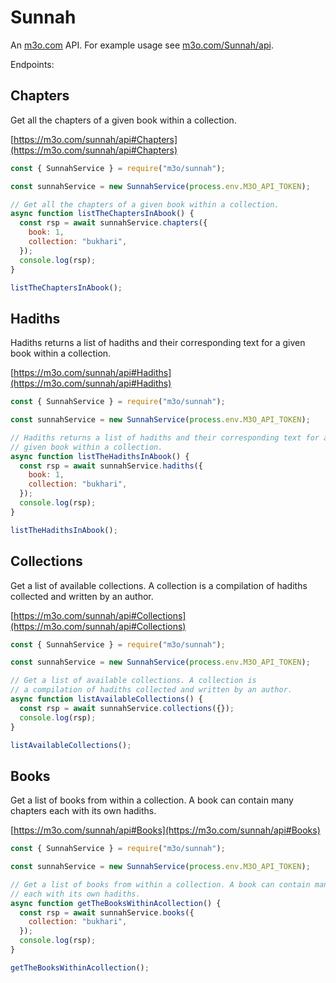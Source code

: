 # Sunnah

An [m3o.com](https://m3o.com) API. For example usage see [m3o.com/Sunnah/api](https://m3o.com/Sunnah/api).

Endpoints:

## Chapters

Get all the chapters of a given book within a collection.

[https://m3o.com/sunnah/api#Chapters](https://m3o.com/sunnah/api#Chapters)

```js
const { SunnahService } = require("m3o/sunnah");

const sunnahService = new SunnahService(process.env.M3O_API_TOKEN);

// Get all the chapters of a given book within a collection.
async function listTheChaptersInAbook() {
  const rsp = await sunnahService.chapters({
    book: 1,
    collection: "bukhari",
  });
  console.log(rsp);
}

listTheChaptersInAbook();
```

## Hadiths

Hadiths returns a list of hadiths and their corresponding text for a
given book within a collection.

[https://m3o.com/sunnah/api#Hadiths](https://m3o.com/sunnah/api#Hadiths)

```js
const { SunnahService } = require("m3o/sunnah");

const sunnahService = new SunnahService(process.env.M3O_API_TOKEN);

// Hadiths returns a list of hadiths and their corresponding text for a
// given book within a collection.
async function listTheHadithsInAbook() {
  const rsp = await sunnahService.hadiths({
    book: 1,
    collection: "bukhari",
  });
  console.log(rsp);
}

listTheHadithsInAbook();
```

## Collections

Get a list of available collections. A collection is
a compilation of hadiths collected and written by an author.

[https://m3o.com/sunnah/api#Collections](https://m3o.com/sunnah/api#Collections)

```js
const { SunnahService } = require("m3o/sunnah");

const sunnahService = new SunnahService(process.env.M3O_API_TOKEN);

// Get a list of available collections. A collection is
// a compilation of hadiths collected and written by an author.
async function listAvailableCollections() {
  const rsp = await sunnahService.collections({});
  console.log(rsp);
}

listAvailableCollections();
```

## Books

Get a list of books from within a collection. A book can contain many chapters
each with its own hadiths.

[https://m3o.com/sunnah/api#Books](https://m3o.com/sunnah/api#Books)

```js
const { SunnahService } = require("m3o/sunnah");

const sunnahService = new SunnahService(process.env.M3O_API_TOKEN);

// Get a list of books from within a collection. A book can contain many chapters
// each with its own hadiths.
async function getTheBooksWithinAcollection() {
  const rsp = await sunnahService.books({
    collection: "bukhari",
  });
  console.log(rsp);
}

getTheBooksWithinAcollection();
```
